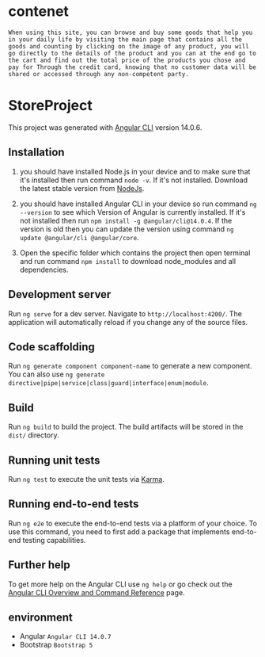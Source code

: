 # contenet 
    When using this site, you can browse and buy some goods that help you in your daily life by visiting the main page that contains all the goods and counting by clicking on the image of any product, you will go directly to the details of the product and you can at the end go to the cart and find out the total price of the products you chose and pay for Through the credit card, knowing that no customer data will be shared or accessed through any non-competent party.

# StoreProject

This project was generated with [Angular CLI](https://github.com/angular/angular-cli) version 14.0.6.

## Installation

1. you should have installed Node.js in your device and to make sure that it's installed then run command `node -v`.
   If it's not installed. Download the latest stable version from [NodeJs](https://nodejs.org/en/).

2. you should have installed Angular CLI in your device so run command `ng --version` to see which Version of Angular is currently installed.
   If it's not installed then run `npm install -g @angular/cli@14.0.4`.
   If the version is old then you can update the version using command `ng update @angular/cli @angular/core`.

3. Open the specific folder which contains the project then open terminal and run command `npm install` to download node_modules and all dependencies.



## Development server

Run `ng serve` for a dev server. Navigate to `http://localhost:4200/`. The application will automatically reload if you change any of the source files.

## Code scaffolding

Run `ng generate component component-name` to generate a new component. You can also use `ng generate directive|pipe|service|class|guard|interface|enum|module`.

## Build

Run `ng build` to build the project. The build artifacts will be stored in the `dist/` directory.

## Running unit tests

Run `ng test` to execute the unit tests via [Karma](https://karma-runner.github.io).

## Running end-to-end tests

Run `ng e2e` to execute the end-to-end tests via a platform of your choice. To use this command, you need to first add a package that implements end-to-end testing capabilities.

## Further help

To get more help on the Angular CLI use `ng help` or go check out the [Angular CLI Overview and Command Reference](https://angular.io/cli) page.

## environment
- Angular `Angular CLI 14.0.7`
- Bootstrap `Bootstrap 5`